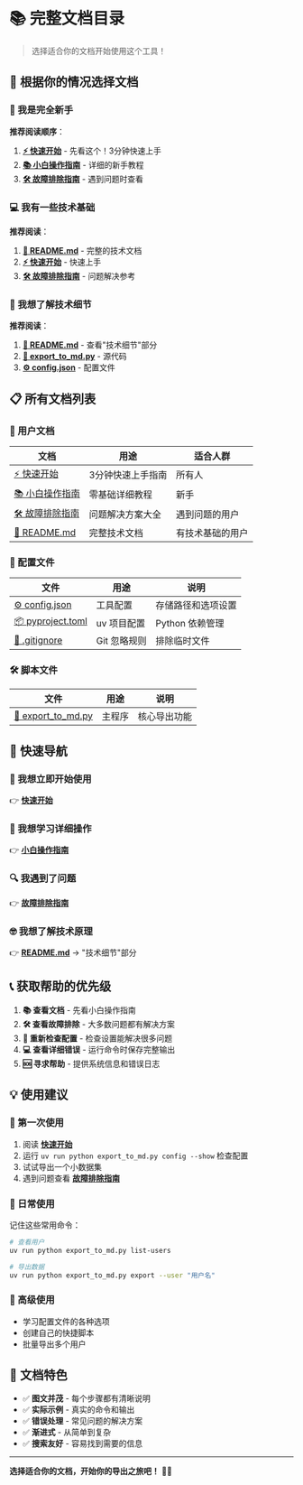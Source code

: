 # 📚 完整文档目录

> 选择适合你的文档开始使用这个工具！

## 🎯 根据你的情况选择文档

### 👶 我是完全新手
**推荐阅读顺序**：
1. **[⚡ 快速开始](快速开始.md)** - 先看这个！3分钟快速上手
2. **[📚 小白操作指南](小白操作指南.md)** - 详细的新手教程
3. **[🛠️ 故障排除指南](故障排除指南.md)** - 遇到问题时查看

### 💻 我有一些技术基础
**推荐阅读**：
1. **[📖 README.md](README.md)** - 完整的技术文档
2. **[⚡ 快速开始](快速开始.md)** - 快速上手
3. **[🛠️ 故障排除指南](故障排除指南.md)** - 问题解决参考

### 🔧 我想了解技术细节
**推荐阅读**：
1. **[📖 README.md](README.md)** - 查看"技术细节"部分
2. **[📄 export_to_md.py](export_to_md.py)** - 源代码
3. **[⚙️ config.json](config.json)** - 配置文件

## 📋 所有文档列表

### 📘 用户文档
| 文档 | 用途 | 适合人群 |
|------|------|----------|
| [⚡ 快速开始](快速开始.md) | 3分钟快速上手指南 | 所有人 |
| [📚 小白操作指南](小白操作指南.md) | 零基础详细教程 | 新手 |
| [🛠️ 故障排除指南](故障排除指南.md) | 问题解决方案大全 | 遇到问题的用户 |
| [📖 README.md](README.md) | 完整技术文档 | 有技术基础的用户 |

### 📄 配置文件
| 文件 | 用途 | 说明 |
|------|------|------|
| [⚙️ config.json](config.json) | 工具配置 | 存储路径和选项设置 |
| [📦 pyproject.toml](pyproject.toml) | uv 项目配置 | Python 依赖管理 |
| [🚫 .gitignore](.gitignore) | Git 忽略规则 | 排除临时文件 |

### 🛠️ 脚本文件
| 文件 | 用途 | 说明 |
|------|------|------|
| [🐍 export_to_md.py](export_to_md.py) | 主程序 | 核心导出功能 |

## 🎯 快速导航

### 💨 我想立即开始使用
👉 **[快速开始](快速开始.md)**

### 📖 我想学习详细操作
👉 **[小白操作指南](小白操作指南.md)**

### 🔍 我遇到了问题
👉 **[故障排除指南](故障排除指南.md)**

### 🤓 我想了解技术原理
👉 **[README.md](README.md)** → "技术细节"部分

## 📞 获取帮助的优先级

1. **📚 查看文档** - 先看小白操作指南
2. **🛠️ 查看故障排除** - 大多数问题都有解决方案
3. **🔄 重新检查配置** - 检查设置能解决很多问题
4. **💻 查看详细错误** - 运行命令时保存完整输出
5. **🆘 寻求帮助** - 提供系统信息和错误日志

## 💡 使用建议

### 🎯 第一次使用
1. 阅读 **[快速开始](快速开始.md)**
2. 运行 `uv run python export_to_md.py config --show` 检查配置
3. 试试导出一个小数据集
4. 遇到问题查看 **[故障排除指南](故障排除指南.md)**

### 🔄 日常使用
记住这些常用命令：
```bash
# 查看用户
uv run python export_to_md.py list-users

# 导出数据
uv run python export_to_md.py export --user "用户名"
```

### 🚀 高级使用
- 学习配置文件的各种选项
- 创建自己的快捷脚本
- 批量导出多个用户

## 🎊 文档特色

- ✅ **图文并茂** - 每个步骤都有清晰说明
- ✅ **实际示例** - 真实的命令和输出
- ✅ **错误处理** - 常见问题的解决方案
- ✅ **渐进式** - 从简单到复杂
- ✅ **搜索友好** - 容易找到需要的信息

---

**选择适合你的文档，开始你的导出之旅吧！** 🚀✨